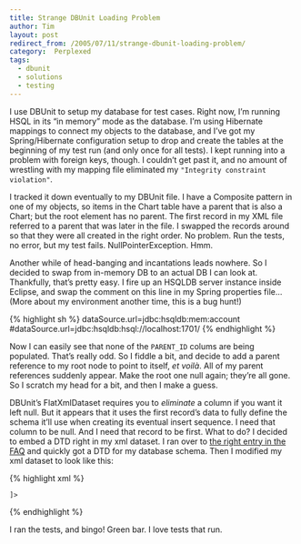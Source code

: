 ```yaml
---
title: Strange DBUnit Loading Problem
author: Tim
layout: post
redirect_from: /2005/07/11/strange-dbunit-loading-problem/
category:  Perplexed
tags:
  - dbunit
  - solutions
  - testing
---
```

I use DBUnit to setup my database for test cases. Right now, I&#8217;m running HSQL in its &#8220;in memory&#8221; mode as the database. I&#8217;m using Hibernate mappings to connect my objects to the database, and I&#8217;ve got my Spring/Hibernate configuration setup to drop and create the tables at the beginning of my test run (and only once for all tests). I kept running into a problem with foreign keys, though. I couldn&#8217;t get past it, and no amount of wrestling with my mapping file eliminated my `"Integrity constraint violation"`.

I tracked it down eventually to my DBUnit file. I have a Composite pattern in one of my objects, so items in the Chart table have a parent that is also a Chart; but the root element has no parent. The first record in my XML file referred to a parent that was later in the file. I swapped the records around so that they were all created in the right order. No problem. Run the tests, no error, but my test fails. NullPointerException. Hmm.

Another while of head-banging and incantations leads nowhere. So I decided to swap from in-memory DB to an actual DB I can look at. Thankfully, that&#8217;s pretty easy. I fire up an HSQLDB server instance inside Eclipse, and swap the comment on this line in my Spring properties file&#8230; (More about my environment another time, this is a bug hunt!)

{% highlight sh %}
dataSource.url=jdbc:hsqldb:mem:account
#dataSource.url=jdbc:hsqldb:hsql://localhost:1701/
{% endhighlight %}

Now I can easily see that none of the <code>PARENT_ID</code> colums are being populated.  That&#8217;s really odd.  So I fiddle a bit, and decide to add a parent reference to my root node to point to itself, <span lang="fr"><em>et voilà</em></span>.  All of my parent references suddenly appear.  Make the root one null again; they&#8217;re all gone.  So I scratch my head for a bit, and then I make a guess.

DBUnit&#8217;s FlatXmlDataset requires you to <em>eliminate</em> a column if you want it left null.  But it appears that it uses the first record&#8217;s data to fully define the schema it&#8217;ll use when creating its eventual insert sequence.  I need that column to be null.  And I need that record to be first.  What to do?  I decided to embed a DTD right in my xml dataset.  I ran over to <a title=" How to generate a DTD representing my database schema" href="http://www.dbunit.org/faq.html#generatedtd">the right entry in the FAQ</a> and quickly got a DTD for my database schema.  Then I modified my xml dataset to look like this:

{% highlight xml %}
<?xml version='1.0' encoding='UTF-8'?>
<!DOCTYPE dataset
    [

<!ELEMENT dataset (
    CHART*)>
<!ELEMENT CHART EMPTY>
<!ATTLIST CHART
    ID CDATA #REQUIRED
    PARENT_ID CDATA #IMPLIED
    CHART_NUMBER CDATA #REQUIRED
    DESCRIPTION CDATA #REQUIRED
    OPEN_DATE CDATA #REQUIRED
    CLOSE_DATE CDATA #IMPLIED
>
    ]>

<dataset>
  <chart ID='12' CHART_NUMBER='12000' DESCRIPTION='Simple description' OPEN_DATE='2004-01-01 00:00:00.0'/>
  <chart ID='15' CHART_NUMBER='12100' PARENT_ID='12' DESCRIPTION='Sub chart' OPEN_DATE='2004-01-01 00:00:00.0'/>
  <chart ID='16' CHART_NUMBER='12110' PARENT_ID='15' DESCRIPTION='Sub sub chart' OPEN_DATE='2004-01-01 00:00:00.0'/>
  <chart ID='17' CHART_NUMBER='12200' PARENT_ID='12' DESCRIPTION='Sub chart 2' OPEN_DATE='2004-01-01 00:00:00.0'/>
  <chart ID='18' CHART_NUMBER='12210' PARENT_ID='17' DESCRIPTION='Sub sub chart 2' OPEN_DATE='2004-01-01 00:00:00.0'/>
</dataset>
{% endhighlight %}

I ran the tests, and bingo!  Green bar.  I love tests that run.
